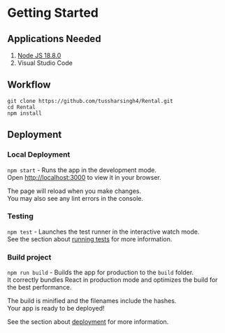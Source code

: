 # Getting Started

## Applications Needed

1. [Node JS 18.8.0](https://nodejs.org/en/)
2. Visual Studio Code

## Workflow

```
git clone https://github.com/tussharsingh4/Rental.git
cd Rental
npm install 
```

## Deployment

### Local Deployment

`npm start` - Runs the app in the development mode.\
Open [http://localhost:3000](http://localhost:3000) to view it in your browser.

The page will reload when you make changes.\
You may also see any lint errors in the console.

### Testing 

`npm test` - Launches the test runner in the interactive watch mode.\
See the section about [running tests](https://facebook.github.io/create-react-app/docs/running-tests) for more information.

### Build project

`npm run build` - Builds the app for production to the `build` folder.\
It correctly bundles React in production mode and optimizes the build for the best performance.

The build is minified and the filenames include the hashes.\
Your app is ready to be deployed!

See the section about [deployment](https://facebook.github.io/create-react-app/docs/deployment) for more information.